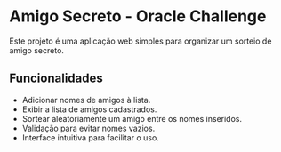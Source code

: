 # Amigo Secreto - Oracle Challenge

Este projeto é uma aplicação web simples para organizar um sorteio de amigo secreto.

## Funcionalidades

- Adicionar nomes de amigos à lista.
- Exibir a lista de amigos cadastrados.
- Sortear aleatoriamente um amigo entre os nomes inseridos.
- Validação para evitar nomes vazios.
- Interface intuitiva para facilitar o uso.
